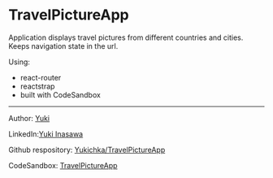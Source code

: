 # TravelPictureApp


Application displays travel pictures from different countries and cities.
Keeps navigation state in the url.

Using:
- react-router
- reactstrap
- built with CodeSandbox


--------------------

Author: [Yuki](https://github.com/Yukichka) 

LinkedIn:[Yuki Inasawa](https://www.linkedin.com/in/yuki-inasawa-23175516a/)

Github respository: [Yukichka/TravelPictureApp](https://github.com/Yukichka/TravelPictureApp)

CodeSandbox: [TravelPictureApp](https://codesandbox.io/s/github/Yukichka/TravelPictureApp)
